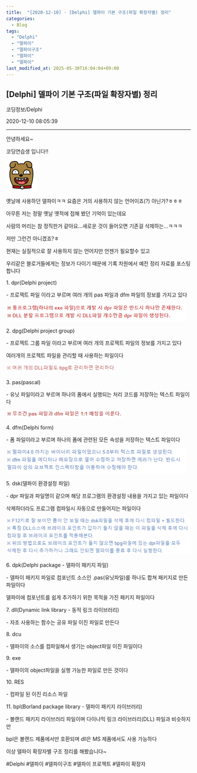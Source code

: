 ```yaml
---
title:  "[2020-12-10] - [Delphi] 델파이 기본 구조(파일 확장자별) 정리"
categories:
  - Blog
tags:
  - "Delphi"
  - "델파이"
  - "델파이구조"
  - "델파이"
  - "델파이"
last_modified_at: 2025-05-30T16:04:04+09:00
---
```


## [Delphi] 델파이 기본 구조(파일 확장자별) 정리

코딩정보/Delphi

2020-12-10 08:05:39

* * *

안녕하세요~

코딩연습생 입니다!!

![](/assets/images/delphi_델파이_기본_구조_파일_확장자별_정리/img.png)

옛날에 사용하던 델파이ㅋㅋ 요즘은 거의 사용하지 않는 언어이죠(?) 아닌가?ㅎㅎㅎ

아무튼 저는 정말 옛날 옛적에 접해 봤던 기억이 있는데요

사람의 머리는 참 정직한거 같아요...새로운 것이 들어오면 기존걸 삭제하는...ㅋㅋㅋ

저만 그런건 아니겠죠?ㅎ

현재는 실질적으로 잘 사용하지 않는 언어지만 언젠가 필요할수 있고

우리같은 블로거들에게는 정보가 다이기 때문에 기록 차원에서 예전 정리 자료를 포스팅 합니다

1\. dpr(Delphi project)

\- 프로젝트 파일 이라고 부르며 여러 개의 pas 파일과 dfm 파일의 정보를 가지고 있다

![](/assets/images/delphi_델파이_기본_구조_파일_확장자별_정리/img_1.png)

2\. dpg(Delphi project group)

\- 프로젝트 그룹 파일 이라고 부르며 여러 개의 프로젝트 파일의 정보를 가지고 있다

여러개의 프로젝트 파일을 관리할 때 사용하는 파일이다

![](/assets/images/delphi_델파이_기본_구조_파일_확장자별_정리/img_2.png)

3\. pas(pascal)

\- 유닛 파일이라고 부르며 하나의 폼에서 실행되는 처리 코드를 저장하는 텍스트 파일이다

![](/assets/images/delphi_델파이_기본_구조_파일_확장자별_정리/img_3.png)

4\. dfm(Delphi form)

\- 폼 파일이라고 부르며 하나의 폼에 관련된 모든 속성을 저장하는 텍스트 파일이다

![](/assets/images/delphi_델파이_기본_구조_파일_확장자별_정리/img_4.png)

5\. dsk(델파이 환경설정 파일)

\- dpr 파일과 파일명이 같으며 해당 프로그램의 환경설정 내용을 가지고 있는 파일이다

삭제하더라도 프로그램 컴파일시 자동으로 만들어지는 파일이다

![](/assets/images/delphi_델파이_기본_구조_파일_확장자별_정리/img_5.png)

6\. dpk(Delphi package - 델파이 패키지 파일)

\- 델파이 패키지 파일로 컴포넌트 소스인 .pas(유닛파일)를 하나도 합쳐 패키지로 만든 파일이다

델파이에 컴포넌트를 쉽게 추가하기 위한 목적을 가진 패키지 파일이다

7\. dll(Dynamic link library - 동적 링크 라이브러리)

\- 자조 사용하는 함수는 공유 파일 이진 파일로 만든다

8\. dcu

\- 델파이의 소스를 컴파일해서 생기는 object파일 이진 파일이다

9\. exe

\- 델파이의 object파일을 실행 가능한 파일로 만든 것이다

10\. RES

\- 컴파일 된 이진 리소스 파일

11\. bpl(Borland package library - 델파이 패키지 라이브러리)

\- 볼랜드 패키지 라이브러리 파일이며 다이나믹 링크 라이브러리(DLL) 파일과 비슷하지만

bpl은 볼랜드 제품에서만 호환되며 dll은 MS 제품에서도 사용 가능하다

이상 델파이 확장자별 구조 정리를 해봤습니다~

  

#Delphi #델파이 #델파이구조 #델파이 프로젝트 #델파이 확장자

